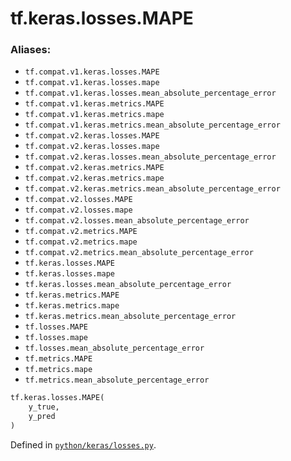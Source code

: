 <div itemscope itemtype="http://developers.google.com/ReferenceObject">
<meta itemprop="name" content="tf.keras.losses.MAPE" />
<meta itemprop="path" content="Stable" />
</div>

# tf.keras.losses.MAPE



### Aliases:

* `tf.compat.v1.keras.losses.MAPE`
* `tf.compat.v1.keras.losses.mape`
* `tf.compat.v1.keras.losses.mean_absolute_percentage_error`
* `tf.compat.v1.keras.metrics.MAPE`
* `tf.compat.v1.keras.metrics.mape`
* `tf.compat.v1.keras.metrics.mean_absolute_percentage_error`
* `tf.compat.v2.keras.losses.MAPE`
* `tf.compat.v2.keras.losses.mape`
* `tf.compat.v2.keras.losses.mean_absolute_percentage_error`
* `tf.compat.v2.keras.metrics.MAPE`
* `tf.compat.v2.keras.metrics.mape`
* `tf.compat.v2.keras.metrics.mean_absolute_percentage_error`
* `tf.compat.v2.losses.MAPE`
* `tf.compat.v2.losses.mape`
* `tf.compat.v2.losses.mean_absolute_percentage_error`
* `tf.compat.v2.metrics.MAPE`
* `tf.compat.v2.metrics.mape`
* `tf.compat.v2.metrics.mean_absolute_percentage_error`
* `tf.keras.losses.MAPE`
* `tf.keras.losses.mape`
* `tf.keras.losses.mean_absolute_percentage_error`
* `tf.keras.metrics.MAPE`
* `tf.keras.metrics.mape`
* `tf.keras.metrics.mean_absolute_percentage_error`
* `tf.losses.MAPE`
* `tf.losses.mape`
* `tf.losses.mean_absolute_percentage_error`
* `tf.metrics.MAPE`
* `tf.metrics.mape`
* `tf.metrics.mean_absolute_percentage_error`

``` python
tf.keras.losses.MAPE(
    y_true,
    y_pred
)
```



Defined in [`python/keras/losses.py`](/code/stable/tensorflow/python/keras/losses.py).

<!-- Placeholder for "Used in" -->
